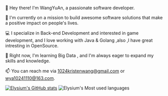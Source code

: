 👋 Hey there! I'm WangYuAn, a passionate software developer.

🚀 I'm currently on a mission to build awesome software solutions that make a positive impact on people's lives.

💻 I specialize in Back-end Development and interested in game development, and I love working with Java & Golang ,also ,I have great intresting in OpenSource.

🌱 Right now, I'm learning Big Data , and I'm always eager to expand my skills and knowledge.

📫 You can reach me via 1024kristenwang@gmail.com or wya10241110@163.com.


[![Elysium's GitHub stats](https://github-readme-stats.vercel.app/api?username=elysium-w)](https://github.com/anuraghazra/github-readme-stats)
![Elysium's Most used languages](https://github-readme-stats.vercel.app/api/top-langs/?username=elysium-w&layout=compact&hide_border=true&langs_count=10)
